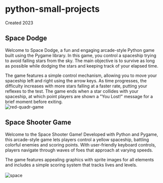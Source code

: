 # python-small-projects
Created 2023
## Space Dodge
Welcome to Space Dodge, a fun and engaging arcade-style Python game built using the Pygame library. In this game, you control a spaceship trying to avoid falling stars from the sky. The main objective is to survive as long as possible while dodging the stars and keeping track of your elapsed time.

The game features a simple control mechanism, allowing you to move your spaceship left and right using the arrow keys. As time progresses, the difficulty increases with more stars falling at a faster rate, putting your reflexes to the test. The game ends when a star collides with your spaceship, at which point players are shown a "You Lost!" message for a brief moment before exiting.<br/>
![red-quadr-game](https://github.com/user-attachments/assets/e7ad9ea4-8448-4ac0-bfae-c185ec661445)

## Space Shooter Game

Welcome to the Space Shooter Game! Developed with Python and Pygame, this arcade-style game lets players control a yellow spaceship, battling colorful enemies and scoring points. With user-friendly keyboard controls, players navigate through waves of foes that approach at varying speeds.

The game features appealing graphics with sprite images for all elements and includes a simple scoring system that tracks lives and levels.
<br/><br/>
![space](https://github.com/user-attachments/assets/461114f2-2b8b-4088-aa27-32914d310a03)
